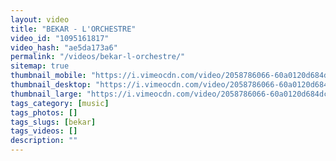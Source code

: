 ```yaml
---
layout: video
title: "BEKAR - L'ORCHESTRE"
video_id: "1095161817"
video_hash: "ae5da173a6"
permalink: "/videos/bekar-l-orchestre/"
sitemap: true
thumbnail_mobile: "https://i.vimeocdn.com/video/2058786066-60a0120d684dc9ec4093040955c3af86cb32e0f6738877b87e85ed6d05f5c3cb-d_640x360?&r=pad&region=us"
thumbnail_desktop: "https://i.vimeocdn.com/video/2058786066-60a0120d684dc9ec4093040955c3af86cb32e0f6738877b87e85ed6d05f5c3cb-d_960x540?&r=pad&region=us"
thumbnail_large: "https://i.vimeocdn.com/video/2058786066-60a0120d684dc9ec4093040955c3af86cb32e0f6738877b87e85ed6d05f5c3cb-d_1280x720?&r=pad&region=us"
tags_category: [music]
tags_photos: []
tags_slugs: [bekar]
tags_videos: []
description: ""
---
```

